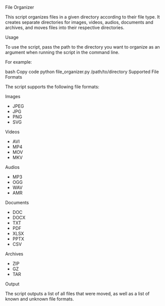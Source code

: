 File Organizer

This script organizes files in a given directory according to their file type. It creates separate directories for images, videos, audios, documents and archives, and moves files into their respective directories.

Usage

To use the script, pass the path to the directory you want to organize as an argument when running the script in the command line.

For example:

bash
Copy code
python file_organizer.py /path/to/directory
Supported File Formats

The script supports the following file formats:

Images
- JPEG
- JPG
- PNG
- SVG

Videos
- AVI
- MP4
- MOV
- MKV

Audios
- MP3
- OGG
- WAV
- AMR

Documents
- DOC
- DOCX
- TXT
- PDF
- XLSX
- PPTX
- CSV

Archives
- ZIP
- GZ
- TAR

Output

The script outputs a list of all files that were moved, as well as a list of known and unknown file formats.
